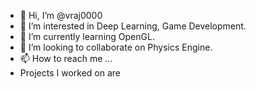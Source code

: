 - 👋 Hi, I’m @vraj0000
- 👀 I’m interested in Deep Learning, Game Development.
- 🌱 I’m currently learning OpenGL.
- 💞️ I’m looking to collaborate on Physics Engine.
- 📫 How to reach me ...
- Projects I worked on are
<!---
vraj0000/vraj0000 is a ✨ special ✨ repository because its `README.md` (this file) appears on your GitHub profile.
You can click the Preview link to take a look at your changes.
--->
